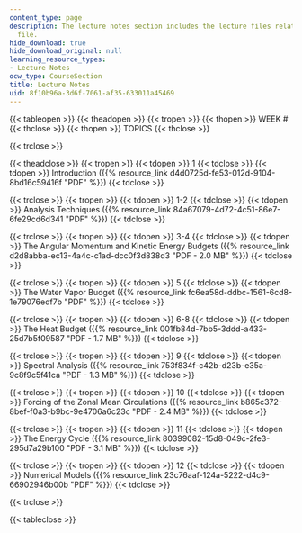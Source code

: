 ```yaml
---
content_type: page
description: The lecture notes section includes the lecture files related with the
  file.
hide_download: true
hide_download_original: null
learning_resource_types:
- Lecture Notes
ocw_type: CourseSection
title: Lecture Notes
uid: 8f10b96a-3d6f-7061-af35-633011a45469
---
```


{{< tableopen >}}
{{< theadopen >}}
{{< tropen >}}
{{< thopen >}}
WEEK #
{{< thclose >}}
{{< thopen >}}
TOPICS
{{< thclose >}}

{{< trclose >}}

{{< theadclose >}}
{{< tropen >}}
{{< tdopen >}}
1
{{< tdclose >}}
{{< tdopen >}}
Introduction ({{% resource_link d4d0725d-fe53-012d-9104-8bd16c59416f "PDF" %}})
{{< tdclose >}}

{{< trclose >}}
{{< tropen >}}
{{< tdopen >}}
1-2
{{< tdclose >}}
{{< tdopen >}}
Analysis Techniques ({{% resource_link 84a67079-4d72-4c51-86e7-6fe29cd6d341 "PDF" %}})
{{< tdclose >}}

{{< trclose >}}
{{< tropen >}}
{{< tdopen >}}
3-4
{{< tdclose >}}
{{< tdopen >}}
The Angular Momentum and Kinetic Energy Budgets ({{% resource_link d2d8abba-ec13-4a4c-c1ad-dcc0f3d838d3 "PDF - 2.0 MB" %}})
{{< tdclose >}}

{{< trclose >}}
{{< tropen >}}
{{< tdopen >}}
5
{{< tdclose >}}
{{< tdopen >}}
The Water Vapor Budget ({{% resource_link fc6ea58d-ddbc-1561-6cd8-1e79076edf7b "PDF" %}})
{{< tdclose >}}

{{< trclose >}}
{{< tropen >}}
{{< tdopen >}}
6-8
{{< tdclose >}}
{{< tdopen >}}
The Heat Budget ({{% resource_link 001fb84d-7bb5-3ddd-a433-25d7b5f09587 "PDF - 1.7 MB" %}})
{{< tdclose >}}

{{< trclose >}}
{{< tropen >}}
{{< tdopen >}}
9
{{< tdclose >}}
{{< tdopen >}}
Spectral Analysis ({{% resource_link 753f834f-c42b-d23b-e35a-9c8f9c5f41ca "PDF - 1.3 MB" %}})
{{< tdclose >}}

{{< trclose >}}
{{< tropen >}}
{{< tdopen >}}
10
{{< tdclose >}}
{{< tdopen >}}
Forcing of the Zonal Mean Circulations ({{% resource_link b865c372-8bef-f0a3-b9bc-9e4706a6c23c "PDF - 2.4 MB" %}})
{{< tdclose >}}

{{< trclose >}}
{{< tropen >}}
{{< tdopen >}}
11
{{< tdclose >}}
{{< tdopen >}}
The Energy Cycle ({{% resource_link 80399082-15d8-049c-2fe3-295d7a29b100 "PDF - 3.1 MB" %}})
{{< tdclose >}}

{{< trclose >}}
{{< tropen >}}
{{< tdopen >}}
12
{{< tdclose >}}
{{< tdopen >}}
Numerical Models ({{% resource_link 23c76aaf-124a-5222-d4c9-66902946b00b "PDF" %}})
{{< tdclose >}}

{{< trclose >}}

{{< tableclose >}}